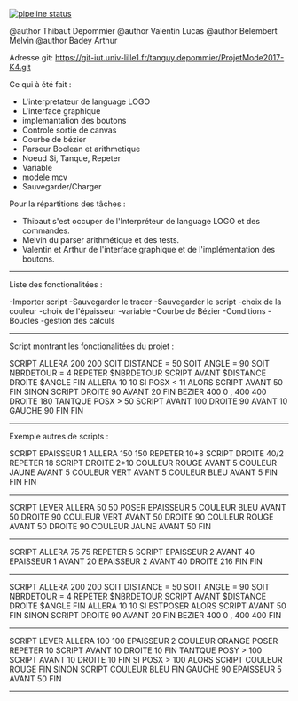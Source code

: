 [![pipeline status](https://git-iut.univ-lille1.fr/tanguy.depommier/ProjetMode2017-K4/badges/master/pipeline.svg)](https://git-iut.univ-lille1.fr/tanguy.depommier/ProjetMode2017-K4/commits/master)


@author Thibaut Depommier
@author Valentin Lucas
@author Belembert Melvin
@author Badey Arthur

Adresse git: https://git-iut.univ-lille1.fr/tanguy.depommier/ProjetMode2017-K4.git

Ce qui à été fait :
- L'interpretateur de language LOGO
- L'interface graphique 
- implemantation des boutons
- Controle sortie de canvas
- Courbe de bézier
- Parseur Boolean et arithmetique
- Noeud Si, Tanque, Repeter
- Variable
- modele mcv
- Sauvegarder/Charger 

Pour la répartitions des tâches :
- Thibaut s'est occuper de l'Interpréteur de language LOGO et des commandes.
- Melvin du parser arithmétique et des tests.
- Valentin et Arthur de l'interface graphique et de l'implémentation des boutons.


****************************************************************

Liste des fonctionalitées : 

-Importer script
-Sauvegarder le tracer
-Sauvegarder le script
-choix de la couleur 
-choix de l'épaisseur
-variable
-Courbe de Bézier
-Conditions 
-Boucles
-gestion des calculs 

****************************************************************
Script montrant les fonctionalitées du projet : 

SCRIPT
	ALLERA 200 200
	SOIT DISTANCE = 50
	SOIT ANGLE = 90
	SOIT NBRDETOUR = 4
	REPETER $NBRDETOUR
	SCRIPT
		AVANT $DISTANCE
		DROITE $ANGLE
	FIN
	ALLERA 10 10
	SI POSX < 11
	ALORS SCRIPT
		AVANT 50
	FIN
	SINON SCRIPT
		DROITE 90
		AVANT 20
	FIN
	BEZIER 400 0 , 400 400
	DROITE 180
	TANTQUE POSX > 50
	SCRIPT
		AVANT 100
		DROITE 90
		AVANT 10
		GAUCHE 90
	FIN
FIN

****************************************************************
Exemple autres de scripts : 

SCRIPT
EPAISSEUR 1
ALLERA 150 150
REPETER 10+8
SCRIPT
DROITE 40/2
REPETER 18
SCRIPT
DROITE 2*10
COULEUR ROUGE
AVANT 5
COULEUR JAUNE
AVANT 5
COULEUR VERT
AVANT 5
COULEUR BLEU
AVANT 5
FIN
FIN
FIN


----------------------------------------------------------------

SCRIPT
LEVER
ALLERA 50  50
POSER
EPAISSEUR 5
COULEUR BLEU
AVANT 50
DROITE 90
COULEUR VERT
AVANT 50
DROITE 90
COULEUR ROUGE
AVANT 50
DROITE 90
COULEUR JAUNE
AVANT 50
FIN

------------------------------------------------------------------

SCRIPT
ALLERA 75 75
REPETER 5
SCRIPT
EPAISSEUR 2
AVANT 40
EPAISSEUR 1
AVANT 20
EPAISSEUR 2
AVANT 40
DROITE 216
FIN
FIN

------------------------------------------------------------------

SCRIPT
	ALLERA 200 200
	SOIT DISTANCE = 50
	SOIT ANGLE = 90
	SOIT NBRDETOUR = 4
	REPETER $NBRDETOUR
	SCRIPT
		AVANT $DISTANCE
		DROITE $ANGLE
	FIN
	ALLERA 10 10
	SI ESTPOSER
	ALORS SCRIPT
		AVANT 50
	FIN
	SINON SCRIPT
		DROITE 90
		AVANT 20
	FIN
	BEZIER 400 0 , 400 400
FIN

------------------------------------------------------------------


SCRIPT
LEVER
ALLERA 100  100
EPAISSEUR 2
COULEUR ORANGE
POSER
REPETER 10
SCRIPT
  AVANT 10
  DROITE 10
FIN
TANTQUE POSY > 100
SCRIPT
  AVANT 10
  DROITE 10
FIN
SI POSX > 100
ALORS
  SCRIPT
    COULEUR ROUGE
  FIN
SINON
  SCRIPT
    COULEUR BLEU
  FIN
GAUCHE 90
EPAISSEUR 5
AVANT 50
FIN


****************************************************************




